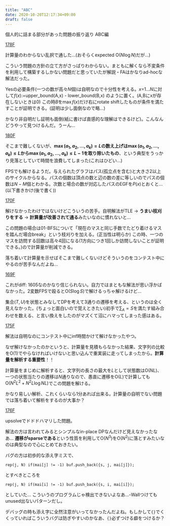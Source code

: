 ```yaml
---
title: "ABC"
date: 2020-10-20T12:17:34+09:00
draft: false
---
```


個人的に詰まる部分があった問題の振り返り ABC編

[178F](https://atcoder.jp/contests/abc178/tasks/abc178_f)

計算量のわからない乱択で通した…(おそらくexpected $\mathrm{O}(N \log N)$だが…)

こういう問題の方針の立て方がさっぱりわからない。まともに解くなら不変条件を利用して構築するしかない問題だと思っていたが解説・FAはかなりad-hocな解法だった。

Yesの必要条件(一つの数が高々$N$個)は自明なので十分性を考える。$x$=$1\ldots N$に対して$f(x):=$upper_bound(A,x) - lower_bound(B,x) のように置く。(A,Bにxが存在しないときは0) この時$B$を$\max f(x)$だけ右にrotate shiftしたものが条件を満たすことが証明できる。(証明は少し面倒なので略…)

かなり非自明だし証明も面倒(紙に書けば直感的な理解はできるけど)。こんなんどうやって見つけるんだ。うーん…

[180F](https://atcoder.jp/contests/abc180/tasks/abc180_f)

そこまで難しくないが、**$\max(a_1,a_2,\ldots,a_k) = L$の数え上げは$\max(a_1,a_2,\ldots,a_k) \leq L$から$\max(a_1,a_2,\ldots,a_k) \leq L-1$を取り除いたもの**、という典型をうっかり見落としていて時間を浪費してしまった(これはひどい…)

FPSでも解けるようだ。与えられたグラフはパス(孤立点を含む)と大きさ$2$以上のサイクルからなる。パスの個数は頂点の数と辺の数の差に等しいのでパスの個数は$N-M$個とわかる。次数と場合の数が対応したパスのEGFを$P(x)$とおくと…(以下書きかけ(後で書く))

[170F](https://atcoder.jp/contests/abc170/tasks/abc170_f)

解けなかったわけではないけどこういうの苦手。自明解法がTLE -> **うまい枝刈りをする** -> **計算量が改善されて通る**みたいなのに慣れないと…

この問題の場合は01-BFSについて「現在のマスと同じ手数でたどり着けるマスを踏んだ場合break」という枝刈りを加える。(正当性は明らか) この時、一つのマスを訪問する回数は高々4回になる(1方向につき1回しか訪問しないことが証明できる。)ので計算量が削減できる。

落ち着いて計算量を示せばそこまで難しくないけどそういうのをコンテスト中にやるのが苦手なんだよね…

[169F](https://atcoder.jp/contests/abc169/tasks/abc169_f)

これがdiff: 1605なのかなり信じられない。自力ではまともな解法が思い浮かばなかった。2変数FPSで殴ると$\mathrm{O}(S \log S)$で解けるっちゃ解けるけど…

集合$(T,U)$を状態とみなしてDPを考えて3通りの遷移を考える、というのは全く見えなかった。(ちょっと面白いので覚えときたい)初手で$\sum_A=S$を満たす組み合わせを数える、と言い換えをしたのがマズくて沼にハマってしまった感はある。

[175F](https://atcoder.jp/contests/abc175/tasks/abc175_f)

解法は自明なのにコンテスト中にinf時間かけて解けなかったやつ。

なぜ解けなかったのかというと、計算量を見積もらなかった結果、文字列の比較を$\mathrm{O}(1)$でやらなければいけないと思い込んで重実装に走ってしまったから。**計算量を解析する重要性**！！

計算量をまじめに解析すると、文字列の長さの最大を$L$として状態数は$\mathrm{O}(NL)$、一つの状態当たりの遷移は$N$通りなので、愚直に遷移を$\mathrm{O}(L)$で計算しても$\mathrm{O}(N^2L^2 + N^2L\log NL)$でこの問題を解ける。

かなり易しい解析、これくらいなら1分あれば出来る。計算量の自明でない問題では落ち着いて解析をするのが大事か？

[176F](https://atcoder.jp/contests/abc175/tasks/abc176_f)

upsolveでドドドハマリした問題。

解法の方は言われてみるとシンプルなin-place DPなんだけど見えなかったなあ… **遷移がsparseである**という性質を利用して$\mathrm{O}(N^3)$を$\mathrm{O}(N^2)$に落とすみたいなのは典型なので心にとめておきたい。

バグの方は初歩的な添え字ミスで、

`rep(j, N) if(mai[j] != -1) buf.push_back({s, j, mai[j]});`

とすべきところを

`rep(j, N) if(mai[i] != -1) buf.push_back({s, i, mai[i]});`

としていた… こういうのプログラムじゃ検出できないよなあ…-Wallつけてもunused出ないパターンだし。

デバッグの時も添え字に全然注意がいってなかったんだよね。もしかして`{}`でくくっていればこういうバグは防ぎやすいのかなあ、`{}`必ずつける癖をつけるか？
